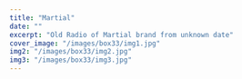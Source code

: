 ```yaml
---
title: "Martial"
date: ""
excerpt: "Old Radio of Martial brand from unknown date"
cover_image: "/images/box33/img1.jpg"
img2: "/images/box33/img2.jpg"
img3: "/images/box33/img3.jpg"
---
```

